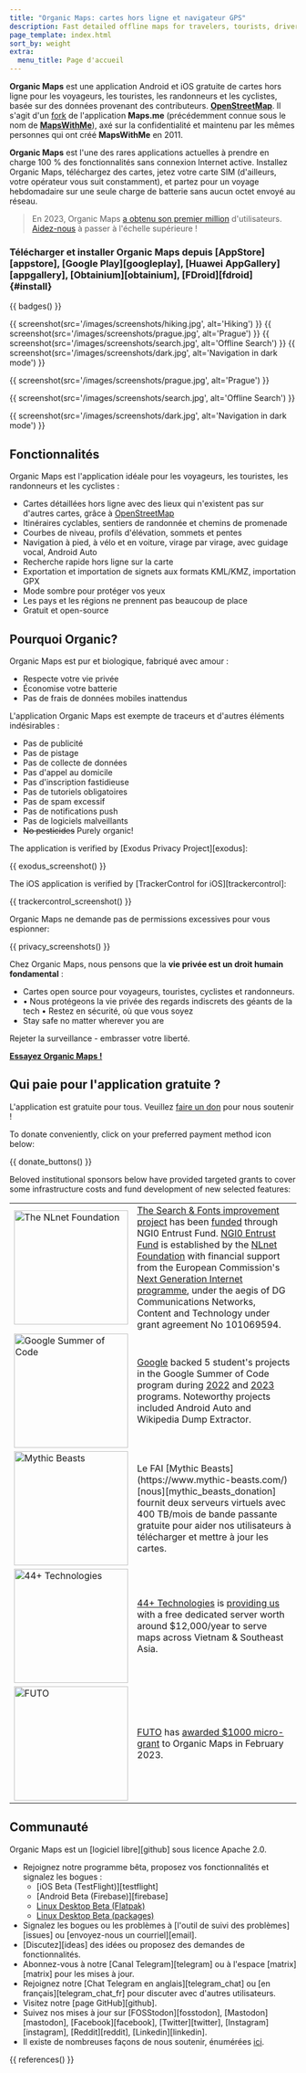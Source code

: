 ```yaml
---
title: "Organic Maps: cartes hors ligne et navigateur GPS"
description: Fast detailed offline maps for travelers, tourists, drivers, hikers and cyclists created by MapsWithMe (Maps.Me) app founders.
page_template: index.html
sort_by: weight
extra:
  menu_title: Page d'accueil
---
```


**Organic Maps** est une application Android et iOS gratuite de cartes hors ligne pour les voyageurs, les touristes, les randonneurs et les cyclistes, basée sur des données provenant des contributeurs. **[OpenStreetMap](https://www.openstreetmap.org)**.
Il s'agit d'un [fork](https://en.wikipedia.org/wiki/Fork_\(software_development\)) de l'application **Maps.me** (précédemment connue sous le nom de [**MapsWithMe**](https://en.wikipedia.org/wiki/Maps.me)), axé sur la confidentialité et maintenu par les mêmes personnes qui ont créé **MapsWithMe** en 2011.

**Organic Maps** est l'une des rares applications actuelles à prendre en charge 100 % des fonctionnalités sans connexion Internet active. Installez Organic Maps, téléchargez des cartes, jetez votre carte SIM (d'ailleurs, votre opérateur vous suit constamment), et partez pour un voyage hebdomadaire sur une seule charge de batterie sans aucun octet envoyé au réseau.

> En 2023, Organic Maps [a obtenu son premier million](@/news/2023-12-23/281/index.md) d'utilisateurs. [Aidez-nous](@/donate/index.fr.md) à passer à l'échelle supérieure !

### Télécharger et installer Organic Maps depuis [AppStore][appstore], [Google Play][googleplay], [Huawei AppGallery][appgallery], [Obtainium][obtainium], [FDroid][fdroid] {#install}

{{ badges() }}

{{ screenshot(src='/images/screenshots/hiking.jpg', alt='Hiking') }}
{{ screenshot(src='/images/screenshots/prague.jpg', alt='Prague') }}
{{ screenshot(src='/images/screenshots/search.jpg', alt='Offline Search') }}
{{ screenshot(src='/images/screenshots/dark.jpg', alt='Navigation in dark mode') }}

{{ screenshot(src='/images/screenshots/prague.jpg', alt='Prague') }}

{{ screenshot(src='/images/screenshots/search.jpg', alt='Offline Search') }}

{{ screenshot(src='/images/screenshots/dark.jpg', alt='Navigation in dark mode') }}

## Fonctionnalités

Organic Maps est l'application idéale pour les voyageurs, les touristes, les randonneurs et les cyclistes :

- Cartes détaillées hors ligne avec des lieux qui n'existent pas sur d'autres cartes, grâce à [OpenStreetMap](https://osm.org)
- Itinéraires cyclables, sentiers de randonnée et chemins de promenade
- Courbes de niveau, profils d'élévation, sommets et pentes
- Navigation à pied, à vélo et en voiture, virage par virage, avec guidage vocal, Android Auto
- Recherche rapide hors ligne sur la carte
- Exportation et importation de signets aux formats KML/KMZ, importation GPX
- Mode sombre pour protéger vos yeux
- Les pays et les régions ne prennent pas beaucoup de place
- Gratuit et open-source

## Pourquoi Organic?

Organic Maps est pur et biologique, fabriqué avec amour :

- Respecte votre vie privée
- Économise votre batterie
- Pas de frais de données mobiles inattendus

L'application Organic Maps est exempte de traceurs et d'autres éléments indésirables :

- Pas de publicité
- Pas de pistage
- Pas de collecte de données
- Pas d'appel au domicile
- Pas d'inscription fastidieuse
- Pas de tutoriels obligatoires
- Pas de spam excessif
- Pas de notifications push
- Pas de logiciels malveillants
- ~~No pesticides~~ Purely organic!

The application is verified by [Exodus Privacy Project][exodus]:

{{ exodus_screenshot() }}

The iOS application is verified by [TrackerControl for iOS][trackercontrol]:

{{ trackercontrol_screenshot() }}

Organic Maps ne demande pas de permissions excessives pour vous espionner:

{{ privacy_screenshots() }}

Chez Organic Maps, nous pensons que la <b>vie privée est un droit humain fondamental</b> :

- Cartes open source pour voyageurs, touristes, cyclistes et randonneurs.
- • Nous protégeons la vie privée des regards indiscrets des géants de la tech
  • Restez en sécurité, où que vous soyez
- Stay safe no matter wherever you are

Rejeter la surveillance - embrasser votre liberté.

<a href="#install"><strong>Essayez Organic Maps !</strong></a>

## Qui paie pour l'application gratuite ?

L'application est gratuite pour tous. Veuillez [faire un don](@/donate/index.fr.md) pour nous soutenir !

To donate conveniently, click on your preferred payment method icon below:

{{ donate_buttons() }}

Beloved institutional sponsors below have provided targeted grants to cover some infrastructure costs and fund development of new selected features:

<table style="border-spacing: 20px">
  <tbody><tr>
    <td>
      <a href="https://nlnet.nl/"><img src="sponsors/nlnet.svg" alt="The NLnet Foundation" width="200px"></a>
    </td>
    <td>
      <a href="https://github.com/organicmaps/organicmaps/milestone/7">The Search & Fonts improvement project</a> has been <a href="https://nlnet.nl/project/OrganicMaps/">funded</a> through NGI0 Entrust Fund. <a href="https://nlnet.nl/entrust/">NGI0 Entrust Fund</a> is established by the <a href="https://nlnet.nl/">NLnet Foundation</a> with financial support from the European Commission's <a href="https://www.ngi.eu/">Next Generation Internet programme</a>, under the aegis of DG Communications Networks, Content and Technology under grant agreement No 101069594.
    </td>
  </tr>
  <tr>
    <td>
      <a href="https://summerofcode.withgoogle.com/"><img src="sponsors/gsoc.svg" alt="Google Summer of Code" width="200px"></a>
    </td>
    <td>
      <a href="https://summerofcode.withgoogle.com/">Google</a> backed 5 student's projects in the Google Summer of Code program during <a href="https://summerofcode.withgoogle.com/programs/2022/organizations/organic-maps">2022</a> and <a href="https://summerofcode.withgoogle.com/programs/2023/organizations/organic-maps">2023</a> programs. Noteworthy projects included Android Auto and Wikipedia Dump Extractor.
    </td>
  </tr>
  <tr>
    <td>
      <a href="https://www.mythic-beasts.com/"><img src="sponsors/mythic-beasts.png" alt="Mythic Beasts" width="200px"></a>
    </td>
    <td>Le FAI [Mythic Beasts](https://www.mythic-beasts.com/) [nous][mythic_beasts_donation] fournit deux serveurs virtuels avec 400 TB/mois de bande passante gratuite pour aider nos utilisateurs à télécharger et mettre à jour les cartes.</td>
  </tr>
  <tr>
    <td>
      <a href="https://44plus.vn"><img src="sponsors/44plus.svg" alt="44+ Technologies" width="200px"></a>
    </td>
    <td>
      <a href="https://44plus.vn">44+ Technologies</a> is <a href="https://44plus.vn/organicmaps">providing us </a>with a free dedicated server worth around $12,000/year to serve maps across Vietnam & Southeast Asia.
    </td>
  </tr>
  <tr>
    <td>
      <a href="https://futo.org"><img src="sponsors/futo.svg" alt="FUTO" width="200px"></a>
    </td>
    <td>
      <a href="https://futo.org">FUTO</a> has <a href="https://www.youtube.com/watch?v=fJJclgBHrEw">awarded $1000 micro-grant</a> to Organic Maps in February 2023.
    </td>
  </tr>
</tbody></table>

## Communauté

Organic Maps est un [logiciel libre][github] sous licence Apache 2.0.

- Rejoignez notre programme bêta, proposez vos fonctionnalités et signalez les bogues :
  - [iOS Beta (TestFlight)][testflight]
  - [Android Beta (Firebase)][firebase]
  - [Linux Desktop Beta (Flatpak)](https://flathub.org/apps/details/app.organicmaps.desktop)
  - [Linux Desktop Beta (packages)](https://repology.org/project/organicmaps/versions)
- Signalez les bogues ou les problèmes à [l'outil de suivi des problèmes][issues] ou [envoyez-nous un courriel][email].
- [Discutez][ideas] des idées ou proposez des demandes de fonctionnalités.
- Abonnez-vous à notre [Canal Telegram][telegram] ou à l'espace [matrix][matrix] pour les mises à jour.
- Rejoignez notre [Chat Telegram en anglais][telegram_chat] ou [en français][telegram_chat_fr] pour discuter avec d'autres utilisateurs.
- Visitez notre [page GitHub][github].
- Suivez nos mises à jour sur [FOSStodon][fosstodon], [Mastodon][mastodon], [Facebook][facebook], [Twitter][twitter], [Instagram][instagram], [Reddit][reddit], [Linkedin][linkedin].
- Il existe de nombreuses façons de nous soutenir, énumérées [ici](@/contribute/index.fr.md).

[fork]: https://en.wikipedia.org/wiki/Fork_\(software_development\)

{{ references() }}
